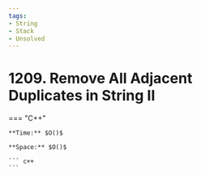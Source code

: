 ```yaml
---
tags:
- String
- Stack
- Unsolved
---
```



# 1209. Remove All Adjacent Duplicates in String II

=== "C++"

    **Time:** $O()$

    **Space:** $O()$

    ``` c++
    ```
